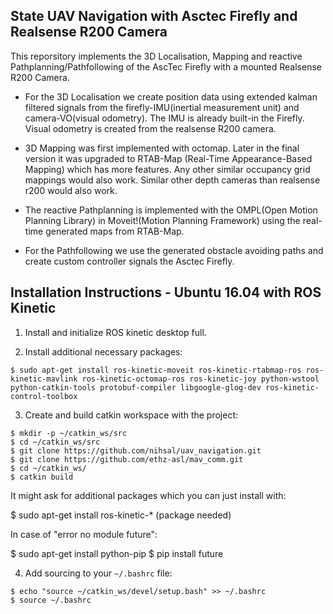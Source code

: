 State UAV Navigation with Asctec Firefly and Realsense R200 Camera
------------------------------------------------------------------

This reporsitory implements the 3D Localisation, Mapping and reactive Pathplanning/Pathfollowing of the AscTec Firefly with a mounted Realsense R200 Camera.

- For the 3D Localisation we create position data using extended kalman filtered signals from the firefly-IMU(inertial measurement unit) and camera-VO(visual odometry). The IMU is already built-in the Firefly. Visual odometry is created from the realsense R200 camera.

- 3D Mapping was first implemented with octomap. Later in the final version it was upgraded to RTAB-Map (Real-Time Appearance-Based Mapping) which has more features. Any other similar occupancy grid mappings would also work. Similar other depth cameras than realsense r200 would also work.

- The reactive Pathplanning is implemented with the OMPL(Open Motion Planning Library) in Moveit!(Motion Planning Framework) using the real-time generated maps from RTAB-Map. 

- For the Pathfollowing we use the generated obstacle avoiding paths and create custom controller signals the Asctec Firefly.



Installation Instructions - Ubuntu 16.04 with ROS Kinetic
---------------------------------------------------------

1. Install and initialize ROS kinetic desktop full.

2. Install additional necessary packages:

```
$ sudo apt-get install ros-kinetic-moveit ros-kinetic-rtabmap-ros ros-kinetic-mavlink ros-kinetic-octomap-ros ros-kinetic-joy python-wstool python-catkin-tools protobuf-compiler libgoogle-glog-dev ros-kinetic-control-toolbox
```

3. Create and build catkin workspace with the project:

```
$ mkdir -p ~/catkin_ws/src
$ cd ~/catkin_ws/src
$ git clone https://github.com/nihsal/uav_navigation.git
$ git clone https://github.com/ethz-asl/mav_comm.git
$ cd ~/catkin_ws/
$ catkin build
```

It might ask for additional packages which you can just install with:

$ sudo apt-get install ros-kinetic-* (package needed)

In case of "error no module future":

$ sudo apt-get install python-pip
$ pip install future 

 4. Add sourcing to your `~/.bashrc` file:
```
$ echo "source ~/catkin_ws/devel/setup.bash" >> ~/.bashrc
$ source ~/.bashrc 
```
